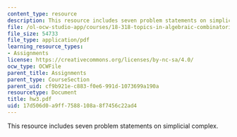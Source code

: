 ```yaml
---
content_type: resource
description: This resource includes seven problem statements on simplicial complex.
file: /ol-ocw-studio-app/courses/18-318-topics-in-algebraic-combinatorics-spring-2006/17d506d0a9ff7588108a8f7456c22ad4_hw3.pdf
file_size: 54733
file_type: application/pdf
learning_resource_types:
- Assignments
license: https://creativecommons.org/licenses/by-nc-sa/4.0/
ocw_type: OCWFile
parent_title: Assignments
parent_type: CourseSection
parent_uid: cf9b921e-c883-f0e6-991d-1073699a190a
resourcetype: Document
title: hw3.pdf
uid: 17d506d0-a9ff-7588-108a-8f7456c22ad4
---
```

This resource includes seven problem statements on simplicial complex.